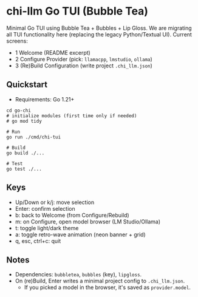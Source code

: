 # chi-llm Go TUI (Bubble Tea)

Minimal Go TUI using Bubble Tea + Bubbles + Lip Gloss.
We are migrating all TUI functionality here (replacing the legacy Python/Textual UI).
Current screens:
- 1 Welcome (README excerpt)
- 2 Configure Provider (pick: `llamacpp`, `lmstudio`, `ollama`)
- 3 (Re)Build Configuration (write project `.chi_llm.json`)

## Quickstart

- Requirements: Go 1.21+

```
cd go-chi
# initialize modules (first time only if needed)
# go mod tidy

# Run
go run ./cmd/chi-tui

# Build
go build ./...

# Test
go test ./...
```

## Keys
- Up/Down or k/j: move selection
- Enter: confirm selection
- b: back to Welcome (from Configure/Rebuild)
- m: on Configure, open model browser (LM Studio/Ollama)
- t: toggle light/dark theme
- a: toggle retro-wave animation (neon banner + grid)
- q, esc, ctrl+c: quit

## Notes
- Dependencies: `bubbletea`, `bubbles` (key), `lipgloss`.
- On (re)Build, Enter writes a minimal project config to `.chi_llm.json`.
  - If you picked a model in the browser, it's saved as `provider.model`.
